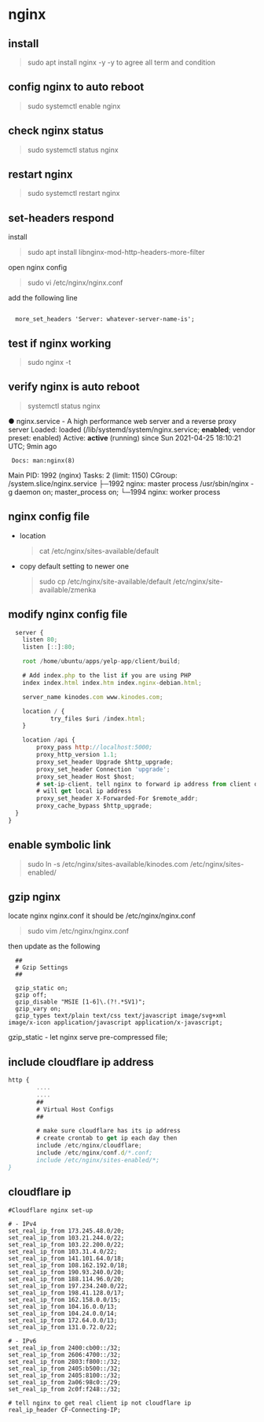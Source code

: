 # nginx

## install

> sudo apt install nginx -y
> -y to agree all term and condition

## config nginx to auto reboot

> sudo systemctl enable nginx

## check nginx status

> sudo systemctl status nginx

## restart nginx

> sudo systemctl restart nginx

## set-headers respond

install

> sudo apt install libnginx-mod-http-headers-more-filter

open nginx config

> sudo vi /etc/nginx/nginx.conf

add the following line

```

  more_set_headers 'Server: whatever-server-name-is';

```

## test if nginx working

> sudo nginx -t

## verify nginx is auto reboot

> systemctl status nginx

● nginx.service - A high performance web server and a reverse proxy server
Loaded: loaded (/lib/systemd/system/nginx.service; **enabled**; vendor preset: enabled)
Active: **active** (running) since Sun 2021-04-25 18:10:21 UTC; 9min ago

     Docs: man:nginx(8)

Main PID: 1992 (nginx)
Tasks: 2 (limit: 1150)
CGroup: /system.slice/nginx.service
├─1992 nginx: master process /usr/sbin/nginx -g daemon on; master_process on;
└─1994 nginx: worker process

## nginx config file

- location

  > cat /etc/nginx/sites-available/default

- copy default setting to newer one
  > sudo cp /etc/nginx/site-available/default /etc/nginx/site-available/zmenka

## modify nginx config file

```javascript
  server {
    listen 80;
    listen [::]:80;

    root /home/ubuntu/apps/yelp-app/client/build;

    # Add index.php to the list if you are using PHP
    index index.html index.htm index.nginx-debian.html;

    server_name kinodes.com www.kinodes.com;

    location / {
            try_files $uri /index.html;
    }

    location /api {
        proxy_pass http://localhost:5000;
        proxy_http_version 1.1;
        proxy_set_header Upgrade $http_upgrade;
        proxy_set_header Connection 'upgrade';
        proxy_set_header Host $host;
        # set-ip-client, tell nginx to forward ip address from client otherwise
        # will get local ip address
        proxy_set_header X-Forwarded-For $remote_addr;
        proxy_cache_bypass $http_upgrade;
  }
}
```

## enable symbolic link

> sudo ln -s /etc/nginx/sites-available/kinodes.com /etc/nginx/sites-enabled/

## gzip nginx

locate nginx nginx.conf
it should be /etc/nginx/nginx.conf

> sudo vim /etc/nginx/nginx.conf

then update as the following

```
  ##
  # Gzip Settings
  ##

  gzip_static on;
  gzip off;
  gzip_disable "MSIE [1-6]\.(?!.*SV1)";
  gzip_vary on;
  gzip_types text/plain text/css text/javascript image/svg+xml image/x-icon application/javascript application/x-javascript;

```

gzip_static - let nginx serve pre-compressed file;

## include cloudflare ip address

```javascript
http {
        ....
        ....
        ##
        # Virtual Host Configs
        ##

        # make sure cloudflare has its ip address
        # create crontab to get ip each day then
        include /etc/nginx/cloudflare;
        include /etc/nginx/conf.d/*.conf;
        include /etc/nginx/sites-enabled/*;
}
```

## cloudflare ip

```
#Cloudflare nginx set-up

# - IPv4
set_real_ip_from 173.245.48.0/20;
set_real_ip_from 103.21.244.0/22;
set_real_ip_from 103.22.200.0/22;
set_real_ip_from 103.31.4.0/22;
set_real_ip_from 141.101.64.0/18;
set_real_ip_from 108.162.192.0/18;
set_real_ip_from 190.93.240.0/20;
set_real_ip_from 188.114.96.0/20;
set_real_ip_from 197.234.240.0/22;
set_real_ip_from 198.41.128.0/17;
set_real_ip_from 162.158.0.0/15;
set_real_ip_from 104.16.0.0/13;
set_real_ip_from 104.24.0.0/14;
set_real_ip_from 172.64.0.0/13;
set_real_ip_from 131.0.72.0/22;

# - IPv6
set_real_ip_from 2400:cb00::/32;
set_real_ip_from 2606:4700::/32;
set_real_ip_from 2803:f800::/32;
set_real_ip_from 2405:b500::/32;
set_real_ip_from 2405:8100::/32;
set_real_ip_from 2a06:98c0::/29;
set_real_ip_from 2c0f:f248::/32;

# tell nginx to get real client ip not cloudflare ip
real_ip_header CF-Connecting-IP;

```
